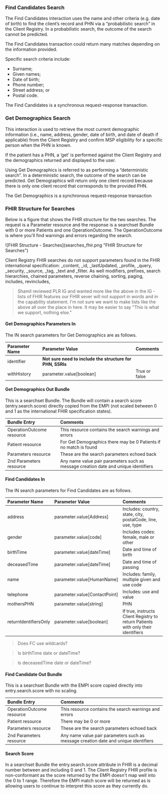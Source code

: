 ### Find Candidates Search
The Find Candidates interaction uses the name and other criteria (e.g. date of birth) to find the client’s record and PHN via a “probabilistic search” in the Client Registry. In a probabilistic search, the outcome of the search cannot be predicted.

The Find Candidates transaction could return many matches depending on the information provided.

Specific search criteria include: 
- Surname; 
- Given names; 
- Date of birth; 
- Phone number; 
- Street address; or 
- Postal code. 

The Find Candidates is a synchronous request-response transaction.

### Get Demographics Search
This interaction is used to retrieve the most current demographic information (i.e., name, address, gender, date of birth, and date of death if applicable) from the Client Registry and confirm MSP eligibility for a specific person when the PHN is known. 

If the patient has a PHN, a ‘get’ is performed against the Client Registry and the demographics returned and displayed to the user.

Using Get Demographics is referred to as performing a “deterministic search”. In a deterministic search, the outcome of the search can be predicted. Get Demographics will return only one client record because there is only one client record that corresponds to the provided PHN.

The Get Demographics is a synchronous request-response transaction

### FHIR Structure for Searches
Below is a figure that shows the FHIR structure for the two searches.  The request is a Parameter resource and the response is a searchset Bundle with 0 or more Patients and one OperationOutcome.  The OperationOutcome is where you'll find warnings and errors regarding the search.

<span width="100%">
![FHIR Structure - Searches](searches_fhir.png "FHIR Structure for Searches")
</span>

Client Registry FHIR searches do not support parameters found in the FHIR international specification: _content, _id, _lastUpdated, _profile, _query, _security, _source, _tag, _text and _filter.  As well modifiers, prefixes, search hierarchies, chained parameters, reverse chaining, sorting, paging, includes, revincludes, 

>Shamil reviewed PLR IG and wanted more like the above in the IG - lists of FHIR features our FHIR sever will not support in words and in the capability statement.  I'm not sure we want to make lists like the above all over the place in here.  It may be easier to say "This is what we support, nothing else."

#### Get Demographics Parameters In

The IN search parameters for Get Demographics are as follows.

Parameter Name|Parameter Value|Comments
:---|:---|:---
identifier|**Not sure need to include the structure for PHN, SSRIs**
withHistory|parameter.value[boolean]|True or false

#### Get Demographics Out Bundle

This is a searchset Bundle.  The Bundle will contain a search score (entry.search.score) directly copied from the EMPI (not scaled between 0 and 1 as the international FHIR specification states).

Bundle Entry|Comments
:---|:---
OperationOutcome resource|This resource contains the search warnings and errors
Patient resource|For Get Demographics there may be 0 Patients if no match is found
Parameters resource|These are the search parameters echoed back
2nd Parameters resource|Any name value pair parameters such as message creation date and unique identifiers

#### Find Candidates In

The IN search parameters for Find Candidates are as follows.

Parameter Name|Parameter Value|Comments
:---|:---|:---
address|parameter.value[Address]|Includes: country, state, city, postalCode, line, use, type|
gender|parameter.value[code]|Includes codes: female, male or other
birthTime|parameter.value[dateTime]|Date and time of birth
deceasedTime|parameter.value[dateTime]|Date and time of passing
name|parameter.value[HumanName]|Includes: family, multiple given and use code
telephone|parameter.value[ContactPoint]|Includes: use and value
mothersPHN|parameter.value[string]|PHN
returnIdentifiersOnly|parameter.value[boolean]|If true, instructs Client Registry to return Patients with only their identifiers

>Does FC use wildcards?

>Is birthTime date or dateTime?

>Is deceasedTime date or dateTime?

#### Find Candidate Out Bundle
This is a searchset Bundle with the EMPI score copied directly into entry.search.score with no scaling.

Bundle Entry|Comments
:---|:---
OperationOutcome resource|This resource contains the search warnings and errors
Patient resource|There may be 0 or more
Parameters resource|These are the search parameters echoed back
2nd Parameters resource|Any name value pair parameters such as message creation date and unique identifiers

#### Search Score
In a searchset Bundle the entry.search.score attribute in FHIR is a decimal number between and including 0 and 1.  The Client Registry FHIR profile is non-conformant as the score returned by the EMPI doesn't map well into the 0 to 1 range.  Therefore the EMPI match score will be returned as is allowing users to continue to interpret this score as they currently do.

